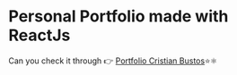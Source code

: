 # Personal Portfolio made with ReactJs 

Can you check it through 👉 [Portfolio Cristian Bustos](https://cabg-portfolio.netlify.app)⭐⚛️
<!-- 
![ReactJS Resume Website Template](portfolio.png?raw=true "ReactJS Resume Website Template") -->
